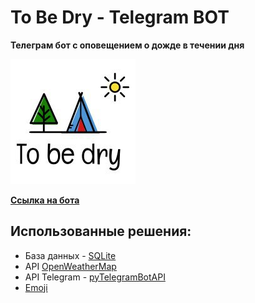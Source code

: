 # To Be Dry - Telegram BOT
**Телеграм бот с оповещением о дожде в течении дня**

![Image Logo](https://github.com/SerbulEvhenii/To_be_dry_bot/blob/master/tobedry_logo.jpg)

**[Ссылка на бота](https://t.me/to_be_dry?start)**
## Использованные решения:
- База данных - [SQLite](https://www.sqlite.org/index.html)
- API [OpenWeatherMap](https://openweathermap.org/api)
- API Telegram - [pyTelegramBotAPI](https://github.com/eternnoir/pyTelegramBotAPI)
- [Emoji](https://github.com/carpedm20/emoji/)
